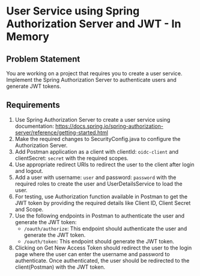 # User Service using Spring Authorization Server and JWT - In Memory

## Problem Statement

You are working on a project that requires you to create a user service. Implement the Spring Authorization Server to authenticate users and generate JWT tokens. 

## Requirements
1. Use Spring Authorization Server to create a user service using documentation: https://docs.spring.io/spring-authorization-server/reference/getting-started.html
2. Make the required changes to SecurityConfig.java to configure the Authorization Server.
3. Add Postman application as a client with clientId: `oidc-client` and clientSecret: `secret` with the required scopes.
4. Use appropriate redirect URIs to redirect the user to the client after login and logout.
5. Add a user with username: `user` and password: `password` with the required roles to create the user and UserDetailsService to load the user.
6. For testing, use Authorization function available in Postman to get the JWT token by providing the required details like Client ID, Client Secret and Scope.
7. Use the following endpoints in Postman to authenticate the user and generate the JWT token:
    - `/oauth/authorize`: This endpoint should authenticate the user and generate the JWT token.
    - `/oauth/token`: This endpoint should generate the JWT token.
8. Clicking on Get New Access Token should redirect the user to the login page where the user can enter the username and password to authenticate. Once authenticated, the user should be redirected to the client(Postman) with the JWT token.
